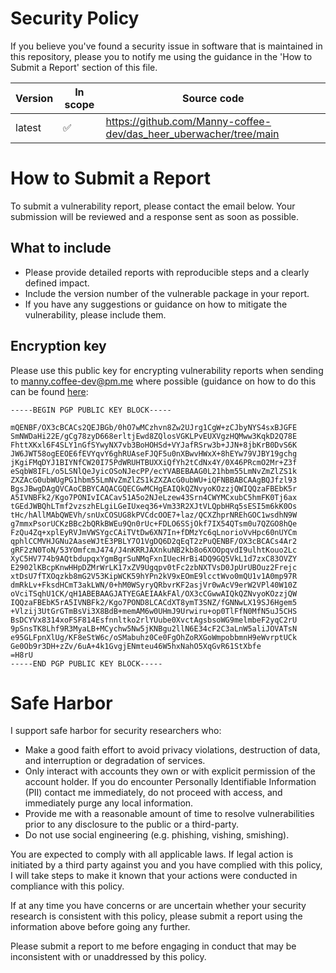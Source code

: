 # Security Policy

If you believe you've found a security issue in software that is maintained in this repository, please you to notify me using the guidance in the 'How to Submit a Report' section of this file.

| Version | In scope | Source code |
| ------- | -------- | ----------- |
| latest  | ✅ | https://github.com/Manny-coffee-dev/das_heer_uberwacher/tree/main |

# How to Submit a Report

To submit a vulnerability report, please contact the email below. Your submission will be reviewed and a response sent as soon as possible.

## What to include

* Please provide detailed reports with reproducible steps and a clearly defined impact.
* Include the version number of the vulnerable package in your report.
* If you have any suggestions or guidance on how to mitigate the vulnerability, please include them.

## Encryption key

Please use this public key for encrypting vulnerability reports when sending to manny.coffee-dev@pm.me where possible (guidance on how to do this can be found [here](https://www.ucl.ac.uk/information-security/technical-advice/encryption/guidance-email-encryption):

```
-----BEGIN PGP PUBLIC KEY BLOCK-----

mQENBF/OX3cBCACs2QEJBGb/0hO7wMCzhvn8Zw2UJrg1CgW+zCJbyNYS4sxBJGFE
SmNWDaHi22E/gCg78zyD668erltjEwd8ZQlosVGKLPvEUXVgzHQMww3KqkD2Q78E
FhttXKxl6F4SLY1nGfSYwyNX7vb3BoHOHSd+VYJafRSrw3b+JJN+8jbKrB0DvS6K
JW6JWT58ogEEOE6fEVYqvY6ghRUAseFJQF5u0nXBwvHWxX+8hEYw79VJBY19gchg
jKgiFMqDYJ1BIYNfCW20I75PdWRUHTBUXXiQfYh2tCdNx4Y/0X46PRcmO2Mr+Z3f
eSqbW8IFL/o5LSNlQeJyicOSoNJecPP/ecYVABEBAAG0L21hbm55LmNvZmZlZS1k
ZXZAcG0ubWUgPG1hbm55LmNvZmZlZS1kZXZAcG0ubWU+iQFNBBABCAAgBQJfzl93
BgsJBwgDAgQVCAoCBBYCAQACGQECGwMCHgEAIQkQZNvyoKOzzjQWIQQzaFBEbK5r
A5IVNBFk2/Kgo7PONIvICACav51A5o2NJeLzew43Srn4CWYMCxubC5hmFK0Tj6ax
tGEdJWBQhLTmf2vzszhELgiLGeIUxeq36+Vm33R2XJtVLQpbHRq5sESI5m6kK0Os
tHc/hAllMAbQWEVh/snUxCOSUG8kPVCdcOOE7+laz/QCXZhprNREhGOC1wsdhN9W
g7mmxPsorUCKzBBc2bQRkBWEu9Qn0rUc+FDLO6SSjOkf7IX54QTsm0u7QZGO8hQe
FzQu4Zq+xplEyRVJmVWSYgcCAiTVtDw6XN7In+fDMzYc6qLnorioVvHpc60nUYCm
qphlCCMVHJGNu2AaseWJtE3PBLY7O1VgDQ6D2qEqT2zPuQENBF/OX3cBCACs4Ar2
gRF2zN0ToN/53YOmfcmJ474/J4nKRRJAXnkuNB2kb8o6XOOpqvdI9ulhtKouo2Lc
XyC5HV774b9AQtbdupqxYgmBgrSuNMqFxnIUecHrBi4DQ9GQ5VkL1d7zxC83OVZY
E2902lKBcpKnwHHpDZMrWrLK17xZV9Ugqpv0tFc2zbNXTVsD0JpUrUBOuz2Frejc
xtDsU7fTXOqzkb8mG2V53KipWCK59hYPn2kV9xEOmE9lcctWvo0mQU1v1A0mp97R
dmRkLv+FksdHCmT3akLWN/0+hM0WSyryQRbvrKF2asjVr0wAcV9erW2VPl40W10Z
oVciTSqhU1CK/qH1ABEBAAGJATYEGAEIAAkFAl/OX3cCGwwAIQkQZNvyoKOzzjQW
IQQzaFBEbK5rA5IVNBFk2/Kgo7POND8LCACdXT8ymT3SNZ/fGNNwLX19SJ6Hgem5
+Vlzij3UtGrGTmBsVi3X8BdB+memAM6w0UHmJ9Urwiru+op0TlFfN0MfN5uJ5CHS
BsDCYVx8314xoFSF814Esfnnltko2rlYUube0XvctAgsbsoWG9melmbeF2yqC2rU
9pSnsTK8Lhf9R3MyaLB+MCychw5Nw5jKNBgu2llN6E34cF2C3aLnW5aliJOVATsN
e95GLFpnXlUg/KF8eStW6c/oSMabuhz0Ce0FgOhZoRXGoWmpobbmnH9eWvrptUCk
Ge0Ob9r3DH+zZv/6uA+4k1GvgjENmteu46W5hxNahO5XqGvR61StXbfe
=H8rU
-----END PGP PUBLIC KEY BLOCK-----
```

# Safe Harbor

I support safe harbor for security researchers who:

* Make a good faith effort to avoid privacy violations, destruction of data, and interruption or degradation of services.
* Only interact with accounts they own or with explicit permission of the account holder. If you do encounter Personally Identifiable Information (PII) contact me immediately, do not proceed with access, and immediately purge any local information.
* Provide me with a reasonable amount of time to resolve vulnerabilities prior to any disclosure to the public or a third-party.
* Do not use social engineering (e.g. phishing, vishing, smishing).

You are expected to comply with all applicable laws. If legal action is initiated by a third party against you and you have complied with this policy, I will take steps to make it known that your actions were conducted in compliance with this policy.

If at any time you have concerns or are uncertain whether your security research is consistent with this policy, please submit a report using the information above before going any further.

Please submit a report to me before engaging in conduct that may be inconsistent with or unaddressed by this policy.
